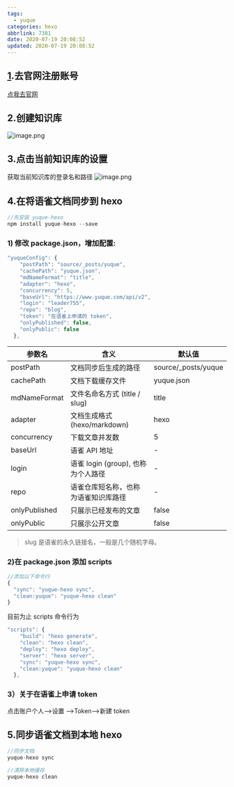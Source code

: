 ```yaml
---
tags:
  - yuque
categories: hexo
abbrlink: 7381
date: 2020-07-19 20:08:52
updated: 2020-07-19 20:08:52
---
```


## [1](https://www.yuque.com/login?platform=wechat&inviteToken=d250cce7a9bfb322880f20b1d1c4cdc4e59fa5e9f65dd25b1c2d2e774a076c56).去官网注册账号

[点我去官网](https://www.yuque.com/login?platform=wechat&inviteToken=d250cce7a9bfb322880f20b1d1c4cdc4e59fa5e9f65dd25b1c2d2e774a076c56)

## 2.创建知识库

![image.png](https://cdn.nlark.com/yuque/0/2020/png/241787/1588478034103-86a7c5cc-71cb-4fd5-ba96-5eee9a2e8a2f.png#align=left&display=inline&height=321&margin=%5Bobject%20Object%5D&name=image.png&originHeight=642&originWidth=726&size=55017&status=done&style=none&width=363)

## 3.点击当前知识库的设置

获取当前知识库的登录名和路径
![image.png](https://cdn.nlark.com/yuque/0/2020/png/241787/1588477857012-0a0094c3-e542-429d-bb28-20cd6d29c941.png#align=left&display=inline&height=531&margin=%5Bobject%20Object%5D&name=image.png&originHeight=1062&originWidth=1828&size=124676&status=done&style=none&width=914)

## 4.在将语雀文档同步到 hexo

```javascript
//先安装 yuque-hexo
npm install yuque-hexo --save
```

### 1) 修改 package.json，增加配置:

```javascript
"yuqueConfig": {
    "postPath": "source/_posts/yuque",
    "cachePath": "yuque.json",
    "mdNameFormat": "title",
    "adapter": "hexo",
    "concurrency": 5,
    "baseUrl": "https://www.yuque.com/api/v2",
    "login": "leader755",
    "repo": "blog",
    "token": "在语雀上申请的 token",
    "onlyPublished": false,
    "onlyPublic": false
  },
```

| 参数名        | 含义                                 | 默认值               |
| ------------- | ------------------------------------ | -------------------- |
| postPath      | 文档同步后生成的路径                 | source/\_posts/yuque |
| cachePath     | 文档下载缓存文件                     | yuque.json           |
| mdNameFormat  | 文件名命名方式 (title / slug)        | title                |
| adapter       | 文档生成格式 (hexo/markdown)         | hexo                 |
| concurrency   | 下载文章并发数                       | 5                    |
| baseUrl       | 语雀 API 地址                        | -                    |
| login         | 语雀 login (group), 也称为个人路径   | -                    |
| repo          | 语雀仓库短名称，也称为语雀知识库路径 | -                    |
| onlyPublished | 只展示已经发布的文章                 | false                |
| onlyPublic    | 只展示公开文章                       | false                |

> slug 是语雀的永久链接名，一般是几个随机字母。

### 2)在 package.json 添加 scripts

```javascript
//添加以下命令行
{
  "sync": "yuque-hexo sync",
  "clean:yuque": "yuque-hexo clean"
}
```

目前为止 scripts 命令行为

```javascript
"scripts": {
    "build": "hexo generate",
    "clean": "hexo clean",
    "deploy": "hexo deploy",
    "server": "hexo server",
    "sync": "yuque-hexo sync",
    "clean:yuque": "yuque-hexo clean"
  },
```

### 3）关于在语雀上申请 token

点击账户个人-->设置 -->Token-->新建 token

## 5.同步语雀文档到本地 hexo

```javascript
//同步文档
yuque-hexo sync

//清除本地缓存
yuque-hexo clean
```

